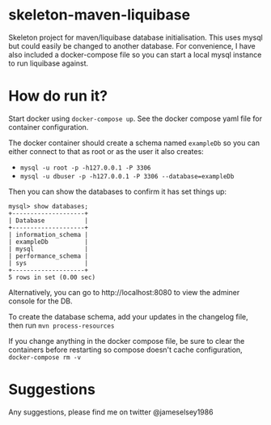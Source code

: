 skeleton-maven-liquibase
=======

Skeleton project for maven/liquibase database initialisation. This uses mysql but could easily be changed to another database. For convenience,
I have also included a docker-compose file so you can start a local mysql instance to run liquibase against.

How do run it?
=====

Start docker using `docker-compose up`. See the docker compose yaml file for container configuration.

The docker container should create a schema named `exampleDb` so you can either connect to that as root or as the user it also creates:

* `mysql -u root -p -h127.0.0.1 -P 3306`
* `mysql -u dbuser -p -h127.0.0.1 -P 3306 --database=exampleDb`


Then you can show the databases to confirm it has set things up:

```
mysql> show databases;
+--------------------+
| Database           |
+--------------------+
| information_schema |
| exampleDb          |
| mysql              |
| performance_schema |
| sys                |
+--------------------+
5 rows in set (0.00 sec)
```


Alternatively, you can go to http://localhost:8080 to view the adminer console for the DB.


To create the database schema, add your updates in the changelog file, then run `mvn process-resources`

If you change anything in the docker compose file, be sure to clear the containers before restarting so compose doesn't cache configuration, `docker-compose rm -v`


Suggestions
========
Any suggestions, please find me on twitter @jameselsey1986
